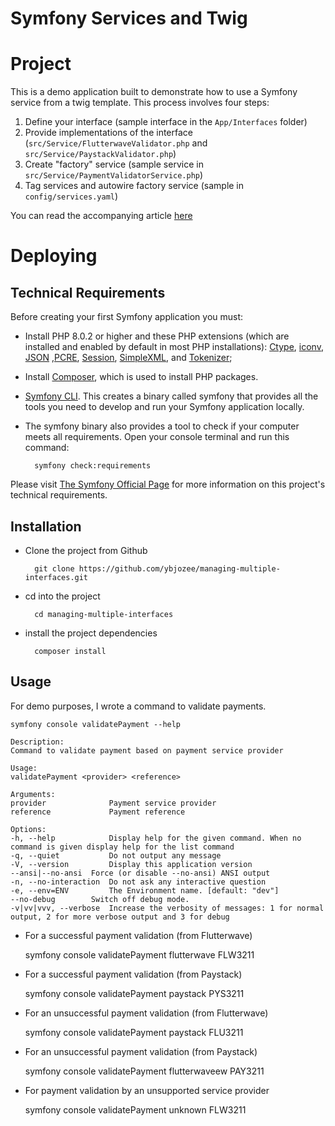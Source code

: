 Symfony Services and Twig
==================

Project
=================
This is a demo application built to demonstrate how to use a Symfony service from a twig template. This process involves four steps:
1. Define your interface (sample interface in the `App/Interfaces` folder)
2. Provide implementations of the interface (`src/Service/FlutterwaveValidator.php` and `src/Service/PaystackValidator.php`)
3. Create "factory" service (sample service in `src/Service/PaymentValidatorService.php`)
4. Tag services and autowire factory service (sample in `config/services.yaml`)

You can read the accompanying article [here](https://medium.com/@UP634182/today-i-learnt-how-to-inject-multiple-instances-of-an-interface-in-a-service-1488cf7836bd)


Deploying
=================

## Technical Requirements

Before creating your first Symfony application you must:
* Install PHP 8.0.2 or higher and these PHP extensions (which are installed and enabled by default in most PHP installations):
  [Ctype](https://www.php.net/book.ctype), [iconv](https://www.php.net/book.iconv), [JSON](https://www.php.net/book.json) ,[PCRE](https://www.php.net/book.pcre), [Session](https://www.php.net/book.session), [SimpleXML](https://www.php.net/book.simplexml), and [Tokenizer](https://www.php.net/book.tokenizer);

* Install [Composer](https://getcomposer.org/download/), which is used to install PHP packages.

* [Symfony CLI](https://symfony.com/download). This creates a binary called symfony that provides all the tools you need to develop and
  run your Symfony application locally.

* The symfony binary also provides a tool to check if your computer meets all requirements. Open your console terminal and run this command:

        symfony check:requirements


Please visit [The Symfony Official Page](https://symfony.com/doc/current/setup.html) for more information on this project's technical
requirements.


## Installation
- Clone the project from Github

        git clone https://github.com/ybjozee/managing-multiple-interfaces.git

- cd into the project

        cd managing-multiple-interfaces

- install the project dependencies

        composer install

## Usage

For demo purposes, I wrote a command to validate payments. 

    symfony console validatePayment --help
    
```
Description:
Command to validate payment based on payment service provider

Usage:
validatePayment <provider> <reference>

Arguments:
provider              Payment service provider
reference             Payment reference

Options:
-h, --help            Display help for the given command. When no command is given display help for the list command
-q, --quiet           Do not output any message
-V, --version         Display this application version
--ansi|--no-ansi  Force (or disable --no-ansi) ANSI output
-n, --no-interaction  Do not ask any interactive question
-e, --env=ENV         The Environment name. [default: "dev"]
--no-debug        Switch off debug mode.
-v|vv|vvv, --verbose  Increase the verbosity of messages: 1 for normal output, 2 for more verbose output and 3 for debug
```

- For a successful payment validation (from Flutterwave)


    symfony console validatePayment flutterwave FLW3211

- For a successful payment validation (from Paystack)


    symfony console validatePayment paystack PYS3211  

- For an unsuccessful payment validation (from Flutterwave)


    symfony console validatePayment paystack FLU3211  

- For an unsuccessful payment validation (from Paystack)


    symfony console validatePayment flutterwaveew PAY3211

- For payment validation by an unsupported service provider


    symfony console validatePayment unknown FLW3211
      
